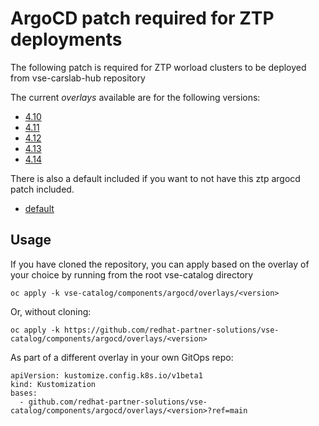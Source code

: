 # ArgoCD patch required for ZTP deployments 

The following patch is required for ZTP worload clusters to be deployed from vse-carslab-hub repository

The current *overlays* available are for the following versions:
* [4.10](overlays/4.10)
* [4.11](overlays/4.11)
* [4.12](overlays/4.12)
* [4.13](overlays/4.13)
* [4.14](overlays/4.14)


There is also a default included if you want to not have this ztp argocd patch included.
* [default](overlays/default)

## Usage
If you have cloned the repository, you can apply based on the overlay of your choice by running from the root vse-catalog directory

```
oc apply -k vse-catalog/components/argocd/overlays/<version>
```

Or, without cloning:

```
oc apply -k https://github.com/redhat-partner-solutions/vse-catalog/components/argocd/overlays/<version>
```

As part of a different overlay in your own GitOps repo:

```
apiVersion: kustomize.config.k8s.io/v1beta1
kind: Kustomization
bases:
  - github.com/redhat-partner-solutions/vse-catalog/components/argocd/overlays/<version>?ref=main
```
